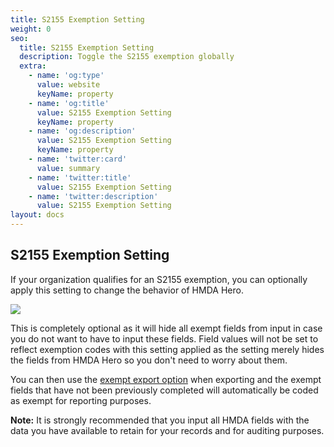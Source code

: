 ```yaml
---
title: S2155 Exemption Setting
weight: 0
seo:
  title: S2155 Exemption Setting
  description: Toggle the S2155 exemption globally
  extra:
    - name: 'og:type'
      value: website
      keyName: property
    - name: 'og:title'
      value: S2155 Exemption Setting
      keyName: property
    - name: 'og:description'
      value: S2155 Exemption Setting
      keyName: property
    - name: 'twitter:card'
      value: summary
    - name: 'twitter:title'
      value: S2155 Exemption Setting
    - name: 'twitter:description'
      value: S2155 Exemption Setting
layout: docs
---
```

## S2155 Exemption Setting

If your organization qualifies for an S2155 exemption, you can optionally apply this setting to change the behavior of HMDA Hero.

![](/images/S2155ExemptionSetting.png)

This is completely optional as it will hide all exempt fields from input in case you do not want to have to input these fields. Field values will not be set to reflect exemption codes with this setting applied as the setting merely hides the fields from HMDA Hero so you don't need to worry about them.

You can then use the [exempt export option](https://www.hmdahero.com/docs/exporting/#s2155-exempt-export) when exporting and the exempt fields that have not been previously completed will automatically be coded as exempt for reporting purposes.

<div class="note">
<strong>Note:</strong>
It is strongly recommended that you input all HMDA fields with the data you have available to retain for your records and for auditing purposes.
</div>
